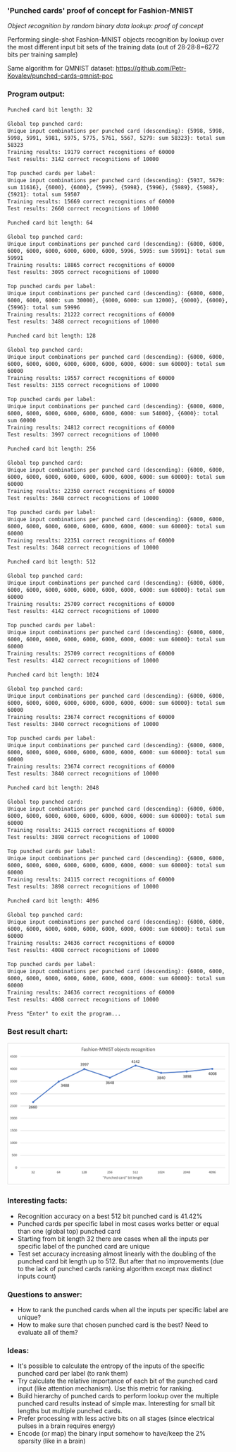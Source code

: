### 'Punched cards' proof of concept for Fashion-MNIST

*Object recognition by random binary data lookup: proof of concept*

Performing single-shot Fashion-MNIST objects recognition by lookup over the most different input bit sets of the training data (out of 28⋅28⋅8=6272 bits per training sample)

Same algorithm for QMNIST dataset: https://github.com/Petr-Kovalev/punched-cards-qmnist-poc

### Program output:
```
Punched card bit length: 32

Global top punched card:
Unique input combinations per punched card (descending): {5998, 5998, 5998, 5991, 5981, 5975, 5775, 5761, 5567, 5279: sum 58323}: total sum 58323
Training results: 19179 correct recognitions of 60000
Test results: 3142 correct recognitions of 10000

Top punched cards per label:
Unique input combinations per punched card (descending): {5937, 5679: sum 11616}, {6000}, {6000}, {5999}, {5998}, {5996}, {5989}, {5988}, {5921}: total sum 59507
Training results: 15669 correct recognitions of 60000
Test results: 2660 correct recognitions of 10000

Punched card bit length: 64

Global top punched card:
Unique input combinations per punched card (descending): {6000, 6000, 6000, 6000, 6000, 6000, 6000, 6000, 5996, 5995: sum 59991}: total sum 59991
Training results: 18865 correct recognitions of 60000
Test results: 3095 correct recognitions of 10000

Top punched cards per label:
Unique input combinations per punched card (descending): {6000, 6000, 6000, 6000, 6000: sum 30000}, {6000, 6000: sum 12000}, {6000}, {6000}, {5996}: total sum 59996
Training results: 21222 correct recognitions of 60000
Test results: 3488 correct recognitions of 10000

Punched card bit length: 128

Global top punched card:
Unique input combinations per punched card (descending): {6000, 6000, 6000, 6000, 6000, 6000, 6000, 6000, 6000, 6000: sum 60000}: total sum 60000
Training results: 19557 correct recognitions of 60000
Test results: 3155 correct recognitions of 10000

Top punched cards per label:
Unique input combinations per punched card (descending): {6000, 6000, 6000, 6000, 6000, 6000, 6000, 6000, 6000: sum 54000}, {6000}: total sum 60000
Training results: 24812 correct recognitions of 60000
Test results: 3997 correct recognitions of 10000

Punched card bit length: 256

Global top punched card:
Unique input combinations per punched card (descending): {6000, 6000, 6000, 6000, 6000, 6000, 6000, 6000, 6000, 6000: sum 60000}: total sum 60000
Training results: 22350 correct recognitions of 60000
Test results: 3648 correct recognitions of 10000

Top punched cards per label:
Unique input combinations per punched card (descending): {6000, 6000, 6000, 6000, 6000, 6000, 6000, 6000, 6000, 6000: sum 60000}: total sum 60000
Training results: 22351 correct recognitions of 60000
Test results: 3648 correct recognitions of 10000

Punched card bit length: 512

Global top punched card:
Unique input combinations per punched card (descending): {6000, 6000, 6000, 6000, 6000, 6000, 6000, 6000, 6000, 6000: sum 60000}: total sum 60000
Training results: 25709 correct recognitions of 60000
Test results: 4142 correct recognitions of 10000

Top punched cards per label:
Unique input combinations per punched card (descending): {6000, 6000, 6000, 6000, 6000, 6000, 6000, 6000, 6000, 6000: sum 60000}: total sum 60000
Training results: 25709 correct recognitions of 60000
Test results: 4142 correct recognitions of 10000

Punched card bit length: 1024

Global top punched card:
Unique input combinations per punched card (descending): {6000, 6000, 6000, 6000, 6000, 6000, 6000, 6000, 6000, 6000: sum 60000}: total sum 60000
Training results: 23674 correct recognitions of 60000
Test results: 3840 correct recognitions of 10000

Top punched cards per label:
Unique input combinations per punched card (descending): {6000, 6000, 6000, 6000, 6000, 6000, 6000, 6000, 6000, 6000: sum 60000}: total sum 60000
Training results: 23674 correct recognitions of 60000
Test results: 3840 correct recognitions of 10000

Punched card bit length: 2048

Global top punched card:
Unique input combinations per punched card (descending): {6000, 6000, 6000, 6000, 6000, 6000, 6000, 6000, 6000, 6000: sum 60000}: total sum 60000
Training results: 24115 correct recognitions of 60000
Test results: 3898 correct recognitions of 10000

Top punched cards per label:
Unique input combinations per punched card (descending): {6000, 6000, 6000, 6000, 6000, 6000, 6000, 6000, 6000, 6000: sum 60000}: total sum 60000
Training results: 24115 correct recognitions of 60000
Test results: 3898 correct recognitions of 10000

Punched card bit length: 4096

Global top punched card:
Unique input combinations per punched card (descending): {6000, 6000, 6000, 6000, 6000, 6000, 6000, 6000, 6000, 6000: sum 60000}: total sum 60000
Training results: 24636 correct recognitions of 60000
Test results: 4008 correct recognitions of 10000

Top punched cards per label:
Unique input combinations per punched card (descending): {6000, 6000, 6000, 6000, 6000, 6000, 6000, 6000, 6000, 6000: sum 60000}: total sum 60000
Training results: 24636 correct recognitions of 60000
Test results: 4008 correct recognitions of 10000

Press "Enter" to exit the program...
```

### Best result chart:
![Preview1](./docs/images/chart.png)

### Interesting facts:
* Recognition accuracy on a best 512 bit punched card is 41.42%
* Punched cards per specific label in most cases works better or equal than one (global top) punched card
* Starting from bit length 32 there are cases when all the inputs per specific label of the punched card are unique
* Test set accuracy increasing almost linearly with the doubling of the punched card bit length up to 512. But after that no improvements (due to the lack of punched cards ranking algorithm except max distinct inputs count)

### Questions to answer:
* How to rank the punched cards when all the inputs per specific label are unique?
* How to make sure that chosen punched card is the best? Need to evaluate all of them?

### Ideas:
* It's possible to calculate the entropy of the inputs of the specific punched card per label (to rank them)
* Try calculate the relative importance of each bit of the punched card input (like attention mechanism). Use this metric for ranking.
* Build hierarchy of punched cards to perform lookup over the multiple punched card results instead of simple max. Interesting for small bit lengths but multiple punched cards.
* Prefer processing with less active bits on all stages (since electrical pulses in a brain requires energy)
* Encode (or map) the binary input somehow to have/keep the 2% sparsity (like in a brain)
